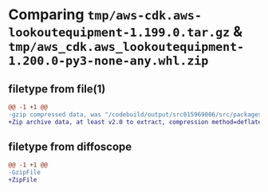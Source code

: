 # Comparing `tmp/aws-cdk.aws-lookoutequipment-1.199.0.tar.gz` & `tmp/aws_cdk.aws_lookoutequipment-1.200.0-py3-none-any.whl.zip`

## filetype from file(1)

```diff
@@ -1 +1 @@
-gzip compressed data, was "/codebuild/output/src015969006/src/packages/@aws-cdk/aws-lookoutequipment/dist/python/aws-cdk.aws-lookoutequipment-1.199.0.tar", last modified: Thu Apr 20 17:20:28 2023, max compression
+Zip archive data, at least v2.0 to extract, compression method=deflate
```

## filetype from diffoscope

```diff
@@ -1 +1 @@
-GzipFile
+ZipFile
```

